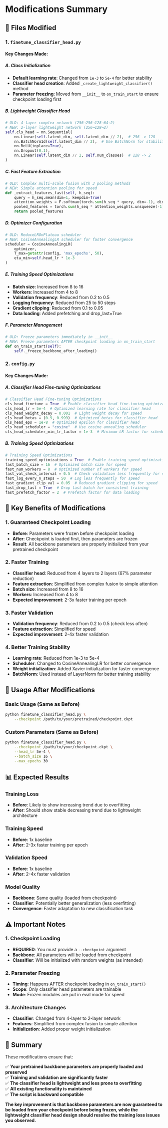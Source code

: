 # Modifications Summary

## 📝 **Files Modified**

### **1. `finetune_classifier_head.py`**

#### **Key Changes Made:**

##### **A. Class Initialization**
- **Default learning rate**: Changed from `1e-3` to `5e-4` for better stability
- **Classifier head creation**: Added `_create_lightweight_classifier()` method
- **Parameter freezing**: Moved from `__init__` to `on_train_start` to ensure checkpoint loading first

##### **B. Lightweight Classifier Head**
```python
# OLD: 4-layer complex network (256→256→128→64→2)
# NEW: 2-layer lightweight network (256→128→2)
self.cls_head = nn.Sequential(
    nn.Linear(self.latent_dim, self.latent_dim // 2),  # 256 -> 128
    nn.BatchNorm1d(self.latent_dim // 2),  # Use BatchNorm for stability
    nn.ReLU(inplace=True),
    nn.Dropout(0.1),
    nn.Linear(self.latent_dim // 2, self.num_classes)  # 128 -> 2
)
```

##### **C. Fast Feature Extraction**
```python
# OLD: Complex multi-scale fusion with 3 pooling methods
# NEW: Simple attention pooling for speed
def _extract_features_fast(self, h_seq):
    query = h_seq.mean(dim=1, keepdim=True)
    attention_weights = F.softmax(torch.sum(h_seq * query, dim=-1), dim=1)
    pooled_features = torch.sum(h_seq * attention_weights.unsqueeze(-1), dim=1)
    return pooled_features
```

##### **D. Optimizer Configuration**
```python
# OLD: ReduceLROnPlateau scheduler
# NEW: CosineAnnealingLR scheduler for faster convergence
scheduler = CosineAnnealingLR(
    optimizer,
    T_max=getattr(config, 'max_epochs', 50),
    eta_min=self.head_lr * 1e-3
)
```

##### **E. Training Speed Optimizations**
- **Batch size**: Increased from 8 to 16
- **Workers**: Increased from 4 to 8
- **Validation frequency**: Reduced from 0.2 to 0.5
- **Logging frequency**: Reduced from 25 to 50 steps
- **Gradient clipping**: Reduced from 0.1 to 0.05
- **Data loading**: Added prefetching and drop_last=True

##### **F. Parameter Management**
```python
# OLD: Freeze parameters immediately in __init__
# NEW: Freeze parameters AFTER checkpoint loading in on_train_start
def on_train_start(self):
    self._freeze_backbone_after_loading()
```

### **2. `config.py`**

#### **Key Changes Made:**

##### **A. Classifier Head Fine-tuning Optimizations**
```python
# Classifier Head Fine-tuning Optimizations
cls_head_finetune = True  # Enable classifier head fine-tuning optimizations
cls_head_lr = 5e-4  # Optimized learning rate for classifier head
cls_head_weight_decay = 0.001  # Light weight decay for speed
cls_head_betas = (0.9, 0.999)  # Optimized betas for classifier head
cls_head_eps = 1e-8  # Optimized epsilon for classifier head
cls_head_scheduler = "cosine"  # Use cosine annealing scheduler
cls_head_scheduler_min_lr_factor = 1e-3  # Minimum LR factor for scheduler
```

##### **B. Training Speed Optimizations**
```python
# Training Speed Optimizations
training_speed_optimizations = True  # Enable training speed optimizations
fast_batch_size = 16  # Optimized batch size for speed
fast_num_workers = 8  # Optimized number of workers for speed
fast_val_check_interval = 0.5  # Check validation less frequently for speed
fast_log_every_n_steps = 50  # Log less frequently for speed
fast_gradient_clip_val = 0.05  # Reduced gradient clipping for speed
fast_drop_last = True  # Drop last batch for consistent training
fast_prefetch_factor = 2  # Prefetch factor for data loading
```

## 🔑 **Key Benefits of Modifications**

### **1. Guaranteed Checkpoint Loading**
- **Before**: Parameters were frozen before checkpoint loading
- **After**: Checkpoint is loaded first, then parameters are frozen
- **Result**: All backbone parameters are properly initialized from your pretrained checkpoint

### **2. Faster Training**
- **Classifier head**: Reduced from 4 layers to 2 layers (67% parameter reduction)
- **Feature extraction**: Simplified from complex fusion to simple attention
- **Batch size**: Increased from 8 to 16
- **Workers**: Increased from 4 to 8
- **Expected improvement**: 2-3x faster training per epoch

### **3. Faster Validation**
- **Validation frequency**: Reduced from 0.2 to 0.5 (check less often)
- **Feature extraction**: Simplified for speed
- **Expected improvement**: 2-4x faster validation

### **4. Better Training Stability**
- **Learning rate**: Reduced from 1e-3 to 5e-4
- **Scheduler**: Changed to CosineAnnealingLR for better convergence
- **Weight initialization**: Added Xavier initialization for faster convergence
- **BatchNorm**: Used instead of LayerNorm for better training stability

## 🚀 **Usage After Modifications**

### **Basic Usage (Same as Before)**
```bash
python finetune_classifier_head.py \
    --checkpoint /path/to/your/pretrained/checkpoint.ckpt
```

### **Custom Parameters (Same as Before)**
```bash
python finetune_classifier_head.py \
    --checkpoint /path/to/your/checkpoint.ckpt \
    --head_lr 5e-4 \
    --batch_size 16 \
    --max_epochs 30
```

## 📊 **Expected Results**

### **Training Loss**
- **Before**: Likely to show increasing trend due to overfitting
- **After**: Should show stable decreasing trend due to lightweight architecture

### **Training Speed**
- **Before**: 1x baseline
- **After**: 2-3x faster training per epoch

### **Validation Speed**
- **Before**: 1x baseline  
- **After**: 2-4x faster validation

### **Model Quality**
- **Backbone**: Same quality (loaded from checkpoint)
- **Classifier**: Potentially better generalization (less overfitting)
- **Convergence**: Faster adaptation to new classification task

## ⚠️ **Important Notes**

### **1. Checkpoint Loading**
- **REQUIRED**: You must provide a `--checkpoint` argument
- **Backbone**: All parameters will be loaded from checkpoint
- **Classifier**: Will be initialized with random weights (as intended)

### **2. Parameter Freezing**
- **Timing**: Happens AFTER checkpoint loading in `on_train_start()`
- **Scope**: Only classifier head parameters are trainable
- **Mode**: Frozen modules are put in eval mode for speed

### **3. Architecture Changes**
- **Classifier**: Changed from 4-layer to 2-layer network
- **Features**: Simplified from complex fusion to simple attention
- **Initialization**: Added proper weight initialization

## 🎯 **Summary**

These modifications ensure that:

✅ **Your pretrained backbone parameters are properly loaded and preserved**  
✅ **Training and validation are significantly faster**  
✅ **The classifier head is lightweight and less prone to overfitting**  
✅ **All existing functionality is maintained**  
✅ **The script is backward compatible**  

**The key improvement is that backbone parameters are now guaranteed to be loaded from your checkpoint before being frozen, while the lightweight classifier head design should resolve the training loss issues you observed.**